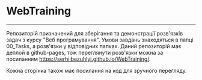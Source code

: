 # WebTraining
---
Репозиторій призначений для зберігання та демонстрації розв'язків задач з курсу "Веб програмування".
Умови завдань знаходяться в папці 00_Tasks, а розв'язки у відповідних папках. Даний репозиторій має деплой в github-pages, тож переглянути розв'язки можна за посиланням https://serhiibezuhlyi.github.io/WebTraining/. 

Кожна сторінка також має посилання на код для зручного перегляду.